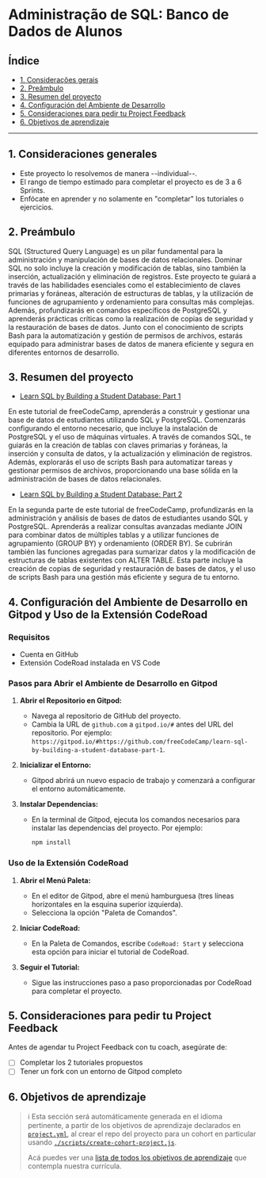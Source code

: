 # Administração de SQL: Banco de Dados de Alunos

## Índice

- [1. Considerações gerais](#1-considerações-gerais)
- [2. Preâmbulo](#2-preâmbulo)
- [3. Resumen del proyecto](#3-resumen-del-proyecto)
- [4. Configuración del Ambiente de Desarrollo](#4-configuracion-del-ambiente-de-desarrollo)
- [5. Consideraciones para pedir tu Project Feedback](#5-consideraciones-para-pedir-tu-project-feedback)
- [6. Objetivos de aprendizaje](#6-objetivos-de-aprendizaje)

---

## 1. Consideraciones generales

- Este proyecto lo resolvemos de manera --individual--.
- El rango de tiempo estimado para completar el proyecto es de 3 a 6 Sprints.
- Enfócate en aprender y no solamente en "completar" los tutoriales o ejercicios.

## 2. Preámbulo

SQL (Structured Query Language) es un pilar fundamental para la administración y manipulación de bases de datos relacionales. Dominar SQL no solo incluye la creación y modificación de tablas, sino también la inserción, actualización y eliminación de registros. Este proyecto te guiará a través de las habilidades esenciales como el establecimiento de claves primarias y foráneas, alteración de estructuras de tablas, y la utilización de funciones de agrupamiento y ordenamiento para consultas más complejas. Además, profundizarás en comandos específicos de PostgreSQL y aprenderás prácticas críticas como la realización de copias de seguridad y la restauración de bases de datos. Junto con el conocimiento de scripts Bash para la automatización y gestión de permisos de archivos, estarás equipado para administrar bases de datos de manera eficiente y segura en diferentes entornos de desarrollo.

## 3. Resumen del proyecto

* [Learn SQL by Building a Student Database: Part 1](https://www.freecodecamp.org/learn/relational-database/learn-sql-by-building-a-student-database-part-1/build-a-student-database-part-1)

En este tutorial de freeCodeCamp, aprenderás a construir y gestionar una base de datos de estudiantes utilizando SQL y PostgreSQL. Comenzarás configurando el entorno necesario, que incluye la instalación de PostgreSQL y el uso de máquinas virtuales. A través de comandos SQL, te guiarás en la creación de tablas con claves primarias y foráneas, la inserción y consulta de datos, y la actualización y eliminación de registros. Además, explorarás el uso de scripts Bash para automatizar tareas y gestionar permisos de archivos, proporcionando una base sólida en la administración de bases de datos relacionales.

* [Learn SQL by Building a Student Database: Part 2](https://www.freecodecamp.org/learn/relational-database/learn-sql-by-building-a-student-database-part-2/build-a-student-database-part-2)

En la segunda parte de este tutorial de freeCodeCamp, profundizarás en la administración y análisis de bases de datos de estudiantes usando SQL y PostgreSQL. Aprenderás a realizar consultas avanzadas mediante JOIN para combinar datos de múltiples tablas y a utilizar funciones de agrupamiento (GROUP BY) y ordenamiento (ORDER BY). Se cubrirán también las funciones agregadas para sumarizar datos y la modificación de estructuras de tablas existentes con ALTER TABLE. Esta parte incluye la creación de copias de seguridad y restauración de bases de datos, y el uso de scripts Bash para una gestión más eficiente y segura de tu entorno.


## 4. Configuración del Ambiente de Desarrollo en Gitpod y Uso de la Extensión CodeRoad

### Requisitos

- Cuenta en GitHub
- Extensión CodeRoad instalada en VS Code

### Pasos para Abrir el Ambiente de Desarrollo en Gitpod

1. **Abrir el Repositorio en Gitpod:**

   - Navega al repositorio de GitHub del proyecto.
   - Cambia la URL de `github.com` a `gitpod.io/#` antes del URL del repositorio. Por ejemplo: `https://gitpod.io/#https://github.com/freeCodeCamp/learn-sql-by-building-a-student-database-part-1`.

2. **Inicializar el Entorno:**

   - Gitpod abrirá un nuevo espacio de trabajo y comenzará a configurar el entorno automáticamente.

3. **Instalar Dependencias:**
   - En la terminal de Gitpod, ejecuta los comandos necesarios para instalar las dependencias del proyecto. Por ejemplo:
     ```bash
     npm install
     ```

### Uso de la Extensión CodeRoad

1. **Abrir el Menú Paleta:**

   - En el editor de Gitpod, abre el menú hamburguesa (tres líneas horizontales en la esquina superior izquierda).
   - Selecciona la opción "Paleta de Comandos".

2. **Iniciar CodeRoad:**

   - En la Paleta de Comandos, escribe `CodeRoad: Start` y selecciona esta opción para iniciar el tutorial de CodeRoad.

3. **Seguir el Tutorial:**
   - Sigue las instrucciones paso a paso proporcionadas por CodeRoad para completar el proyecto.

## 5. Consideraciones para pedir tu Project Feedback

Antes de agendar tu Project Feedback con tu coach, asegúrate de:

- [ ] Completar los 2 tutoriales propuestos
- [ ] Tener un fork con un entorno de Gitpod completo

## 6. Objetivos de aprendizaje

> ℹ️ Esta sección será automáticamente generada en el idioma pertinente, a partir
> de los objetivos de aprendizaje declarados en [`project.yml`](./project.yml),
> al crear el repo del proyecto para un cohort en particular usando
> [`./scripts/create-cohort-project.js`](../../scripts#create-cohort-project-coaches).
>
> Acá puedes ver una [lista de todos los objetivos de aprendizaje](../../learning-objectives/data.yml)
> que contempla nuestra currícula.
